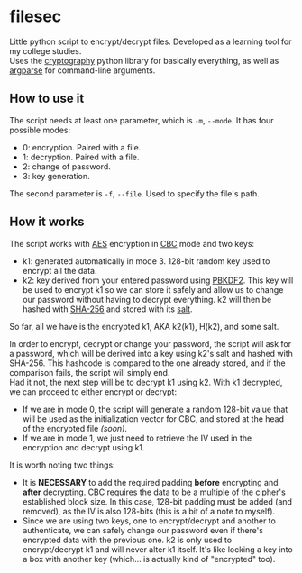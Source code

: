 # filesec
Little python script to encrypt/decrypt files. Developed as a learning tool for my college studies.  
Uses the [cryptography](https://cryptography.io/en/latest/) python library for basically everything, as well as [argparse](https://docs.python.org/3/library/argparse.html) for command-line arguments.  
  
## How to use it
The script needs at least one parameter, which is `-m`, `--mode`. It has four possible modes:
- 0: encryption. Paired with a file.
- 1: decryption. Paired with a file.
- 2: change of password.
- 3: key generation.  
  
The second parameter is `-f`, `--file`. Used to specify the file's path.

## How it works
The script works with [AES](https://en.wikipedia.org/wiki/Advanced_Encryption_Standard) encryption in [CBC](https://en.wikipedia.org/wiki/Block_cipher_mode_of_operation) mode and two keys:
- k1: generated automatically in mode 3. 128-bit random key used to encrypt all the data.
- k2: key derived from your entered password using [PBKDF2](https://en.wikipedia.org/wiki/PBKDF2). This key will be used to encrypt k1 so we can store it safely and allow us to change our password without having to decrypt everything.
k2 will then be hashed with [SHA-256](https://en.wikipedia.org/wiki/SHA-2) and stored with its [salt](https://en.wikipedia.org/wiki/Salt_(cryptography)).  


So far, all we have is the encrypted k1, AKA k2(k1), H(k2), and some salt.  

In order to encrypt, decrypt or change your password, the script will ask for a password, which will be derived into a key using k2's salt and hashed with SHA-256. This hashcode is compared to the one already stored, and if the comparison fails, the script will simply end.  
Had it not, the next step will be to decrypt k1 using k2. With k1 decrypted, we can proceed to either encrypt or decrypt:
- If we are in mode 0, the script will generate a random 128-bit value that will be used as the initialization vector for CBC, and stored at the head of the encrypted file *(soon)*.
- If we are in mode 1, we just need to retrieve the IV used in the encryption and decrypt using k1.  

It is worth noting two things:
- It is **NECESSARY** to add the required padding **before** encrypting and **after** decrypting. CBC requires the data to be a multiple of the cipher's established block size.
In this case, 128-bit padding must be added (and removed), as the IV is also 128-bits (this is a bit of a note to myself).
- Since we are using two keys, one to encrypt/decrypt and another to authenticate, we can safely change our password even if there's encrypted data with the previous one.
k2 is only used to encrypt/decrypt k1 and will never alter k1 itself. It's like locking a key into a box with another key (which... is actually kind of "encrypted" too).
